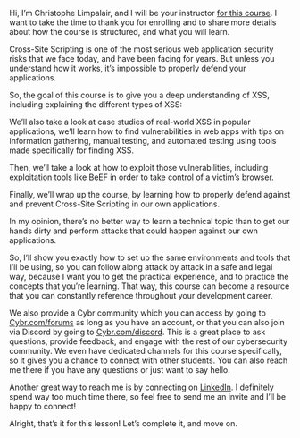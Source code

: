 Hi, I’m Christophe Limpalair, and I will be your instructor [for this course](https://cybr.com/courses/cross-site-scripting-xss-the-2021-guide). I want to take the time to thank you for enrolling and to share more details about how the course is structured, and what you will learn.

Cross-Site Scripting is one of the most serious web application security risks that we face today, and have been facing for years. But unless you understand how it works, it’s impossible to properly defend your applications.

So, the goal of this course is to give you a deep understanding of XSS, including explaining the different types of XSS:


We’ll also take a look at case studies of real-world XSS in popular applications, we’ll learn how to find vulnerabilities in web apps with tips on information gathering, manual testing, and automated testing using tools made specifically for finding XSS.

Then, we’ll take a look at how to exploit those vulnerabilities, including exploitation tools like BeEF in order to take control of a victim’s browser.

Finally, we’ll wrap up the course, by learning how to properly defend against and prevent Cross-Site Scripting in our own applications.

In my opinion, there’s no better way to learn a technical topic than to get our hands dirty and perform attacks that could happen against our own applications.

So, I’ll show you exactly how to set up the same environments and tools that I’ll be using, so you can follow along attack by attack in a safe and legal way, because I want you to get the practical experience, and to practice the concepts that you’re learning. That way, this course can become a resource that you can constantly reference throughout your development career.

We also provide a Cybr community which you can access by going to [Cybr.com/forums](https://cybr.com/forums) as long as you have an account, or that you can also join via Discord by going to [Cybr.com/discord](https://cybr.com/discord). This is a great place to ask questions, provide feedback, and engage with the rest of our cybersecurity community. We even have dedicated channels for this course specifically, so it gives you a chance to connect with other students. You can also reach me there if you have any questions or just want to say hello.


Another great way to reach me is by connecting on [LinkedIn](https://www.linkedin.com/in/christophelimpalair/). I definitely spend way too much time there, so feel free to send me an invite and I’ll be happy to connect!

Alright, that’s it for this lesson! Let’s complete it, and move on.

